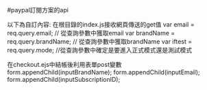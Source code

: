 #paypal訂閱方案的api

以下為自訂內容:
在根目錄的index.js接收網頁傳送的get值
var email = req.query.email; // 從查詢參數中獲取email
var brandName = req.query.brandName; // 從查詢參數中獲取brandName
var iftest = req.query.mode; //從查詢參數中確定是要進入正式模式還是測試模式

在checkout.ejs中結帳後利用表單post變數
form.appendChild(inputBrandName);
form.appendChild(inputEmail);
form.appendChild(inputSubscriptionID);
